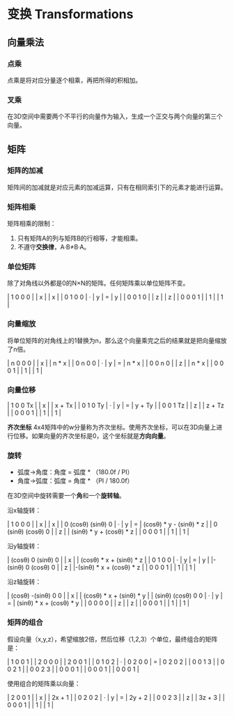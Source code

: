 # 变换 Transformations

## 向量乘法

### 点乘

点乘是将对应分量逐个相乘，再把所得的积相加。

### 叉乘

在3D空间中需要两个不平行的向量作为输入，生成一个正交与两个向量的第三个向量。


## 矩阵

### 矩阵的加减

矩阵间的加减就是对应元素的加减运算，只有在相同索引下的元素才能进行运算。

### 矩阵相乘

矩阵相乘的限制：

1. 只有矩阵A的列与矩阵B的行相等，才能相乘。
2. 不遵守**交换律**，A·B≠B·A。

### 单位矩阵

除了对角线以外都是0的N×N的矩阵。任何矩阵乘以单位矩阵不变。

| 1 0 0 0 |   | x |   | x |
| 0 1 0 0 | · | y | = | y |
| 0 0 1 0 |   | z |   | z |
| 0 0 0 1 |   | 1 |   | 1 |

### 向量缩放

将单位矩阵的对角线上的1替换为n，那么这个向量乘完之后的结果就是把向量缩放了n倍。

| n 0 0 0 |   | x |   | n * x |
| 0 n 0 0 | · | y | = | n * x |
| 0 0 n 0 |   | z |   | n * x |
| 0 0 0 1 |   | 1 |   |   1   |

### 向量位移

| 1 0 0 Tx |   | x |   | x + Tx |
| 0 1 0 Ty | · | y | = | y + Ty |
| 0 0 1 Tz |   | z |   | z + Tz |
| 0 0 0 1  |   | 1 |   |   1    |

**齐次坐标** 4x4矩阵中的w分量称为齐次坐标。使用齐次坐标，可以在3D向量上进行位移。如果向量的齐次坐标是0，这个坐标就是**方向向量**。

### 旋转

* 弧度->角度：角度 = 弧度 * （180.0f / PI）
* 角度->弧度：弧度 = 角度 * （PI / 180.0f）

在3D空间中旋转需要一个**角**和一个**旋转轴**。

沿x轴旋转：

| 1   0      0    0 |   | x |   |            x            |
| 0 (cosθ) (sinθ) 0 | · | y | = | (cosθ) * y - (sinθ) * z |
| 0 (sinθ) (cosθ) 0 |   | z |   | (sinθ) * y + (cosθ) * z |
| 0   0      0    1 |   | 1 |   |   		     1            |

沿y轴旋转：

| (cosθ) 0 (sinθ) 0 |   | x |   | (cosθ) * x + (sinθ) * z |
|   0    1   0    0 | · | y | = |            y            |
|-(sinθ) 0 (cosθ) 0 |   | z |   |-(sinθ) * x + (cosθ) * z |
|   0    0   0    1 |   | 1 |   |   	        1            |

沿z轴旋转：

| (cosθ) -(sinθ) 0 0 |   | x |   | (cosθ) * x + (sinθ) * y |
| (sinθ)  (cosθ) 0 0 | · | y | = | (sinθ) * x + (cosθ) * y |
|   0       0    0 0 |   | z |   |            z            |
|   0       0    0 1 |   | 1 |   |   	      1            |


### 矩阵的组合

假设向量（x,y,z），希望缩放2倍，然后位移（1,2,3）个单位，最终组合的矩阵是：

| 1 0 0 1 |   | 2 0 0 0 |   | 2 0 0 1 |
| 0 1 0 2 | · | 0 2 0 0 | = | 0 2 0 2 |
| 0 0 1 3 |   | 0 0 2 1 |   | 0 0 2 3 |
| 0 0 0 1 |   | 0 0 0 1 |   | 0 0 0 1 |

使用组合的矩阵乘以向量：

| 2 0 0 1 |   | x |   | 2x + 1 |
| 0 2 0 2 | · | y | = | 2y + 2 |
| 0 0 2 3 |   | z |   | 3z + 3 |
| 0 0 0 1 |   | 1 |   |    1   |























